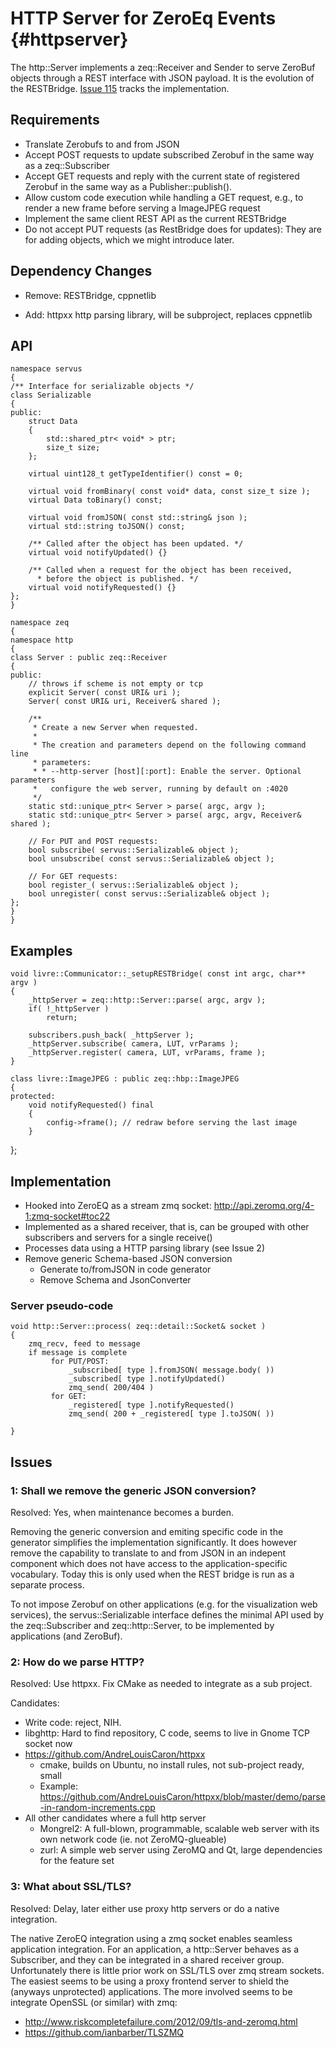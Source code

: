 HTTP Server for ZeroEq Events {#httpserver}
============

The http::Server implements a zeq::Receiver and Sender to serve ZeroBuf
objects through a REST interface with JSON payload. It is the evolution
of the RESTBridge. [Issue 115](https://github.com/HBPVIS/zeq/issues/115)
tracks the implementation.


## Requirements

* Translate Zerobufs to and from JSON
* Accept POST requests to update subscribed Zerobuf in the same
  way as a zeq::Subscriber
* Accept GET requests and reply with the current state of registered
  Zerobuf in the same way as a Publisher::publish().
* Allow custom code execution while handling a GET request, e.g., to
  render a new frame before serving a ImageJPEG request
* Implement the same client REST API as the current RESTBridge
* Do not accept PUT requests (as RestBridge does for updates): They are
  for adding objects, which we might introduce later.

## Dependency Changes

* Remove: RESTBridge, cppnetlib
+ Add: httpxx http parsing library, will be subproject, replaces cppnetlib

## API

    namespace servus
    {
    /** Interface for serializable objects */
    class Serializable
    {
    public:
        struct Data
        {
            std::shared_ptr< void* > ptr;
            size_t size;
        };

        virtual uint128_t getTypeIdentifier() const = 0;

        virtual void fromBinary( const void* data, const size_t size );
        virtual Data toBinary() const;

        virtual void fromJSON( const std::string& json );
        virtual std::string toJSON() const;

        /** Called after the object has been updated. */
        virtual void notifyUpdated() {}

        /** Called when a request for the object has been received,
          * before the object is published. */
        virtual void notifyRequested() {}
    };
    }

    namespace zeq
    {
    namespace http
    {
    class Server : public zeq::Receiver
    {
    public:
        // throws if scheme is not empty or tcp
        explicit Server( const URI& uri );
        Server( const URI& uri, Receiver& shared );

        /**
         * Create a new Server when requested.
         *
         * The creation and parameters depend on the following command line
         * parameters:
         * * --http-server [host][:port]: Enable the server. Optional parameters
         *   configure the web server, running by default on :4020
         */
        static std::unique_ptr< Server > parse( argc, argv );
        static std::unique_ptr< Server > parse( argc, argv, Receiver& shared );

        // For PUT and POST requests:
        bool subscribe( servus::Serializable& object );
        bool unsubscribe( const servus::Serializable& object );

        // For GET requests:
        bool register_( servus::Serializable& object );
        bool unregister( const servus::Serializable& object );
    };
    }
    }

## Examples

    void livre::Communicator::_setupRESTBridge( const int argc, char** argv )
    {
        _httpServer = zeq::http::Server::parse( argc, argv );
        if( !_httpServer )
            return;

        subscribers.push_back( _httpServer );
        _httpServer.subscribe( camera, LUT, vrParams );
        _httpServer.register( camera, LUT, vrParams, frame );
    }

    class livre::ImageJPEG : public zeq::hbp::ImageJPEG
    {
    protected:
        void notifyRequested() final
        {
            config->frame(); // redraw before serving the last image
        }
   };

## Implementation

* Hooked into ZeroEQ as a stream zmq socket:
  http://api.zeromq.org/4-1:zmq-socket#toc22
* Implemented as a shared receiver, that is, can be grouped with other
  subscribers and servers for a single receive()
* Processes data using a HTTP parsing library (see Issue 2)
* Remove generic Schema-based JSON conversion
  * Generate to/fromJSON in code generator
  * Remove Schema and JsonConverter

### Server pseudo-code
    void http::Server::process( zeq::detail::Socket& socket )
    {
        zmq_recv, feed to message
        if message is complete
             for PUT/POST:
                 _subscribed[ type ].fromJSON( message.body( ))
                 _subscribed[ type ].notifyUpdated()
                 zmq_send( 200/404 )
             for GET:
                 _registered[ type ].notifyRequested()
                 zmq_send( 200 + _registered[ type ].toJSON( ))

    }

## Issues

### 1: Shall we remove the generic JSON conversion?

Resolved: Yes, when maintenance becomes a burden.

Removing the generic conversion and emiting specific code in the
generator simplifies the implementation significantly. It does however
remove the capability to translate to and from JSON in an indepent
component which does not have access to the application-specific
vocabulary. Today this is only used when the REST bridge is run as a
separate process.

To not impose Zerobuf on other applications (e.g. for the visualization
web services), the servus::Serializable interface defines the minimal API used
by the zeq::Subscriber and zeq::http::Server, to be implemented by
applications (and ZeroBuf).

### 2: How do we parse HTTP?

Resolved: Use httpxx. Fix CMake as needed to integrate as a sub project.

Candidates:
* Write code: reject, NIH.
* libghttp: Hard to find repository, C code, seems to live in Gnome TCP
  socket now
* https://github.com/AndreLouisCaron/httpxx
  * cmake, builds on Ubuntu, no install rules, not sub-project ready, small
  * Example: https://github.com/AndreLouisCaron/httpxx/blob/master/demo/parse-in-random-increments.cpp
* All other candidates where a full http server
  * Mongrel2: A full-blown, programmable, scalable web server with its
    own network code (ie. not ZeroMQ-glueable)
  * zurl: A simple web server using ZeroMQ and Qt, large dependencies for
    the feature set

### 3: What about SSL/TLS?

Resolved: Delay, later either use proxy http servers or do a native
integration.

The native ZeroEQ integration using a zmq socket enables seamless
application integration. For an application, a http::Server behaves as a
Subscriber, and they can be integrated in a shared receiver
group. Unfortunately there is little prior work on SSL/TLS over zmq
stream sockets. The easiest seems to be using a proxy frontend server to
shield the (anyways unprotected) applications. The more involved seems
to be integrate OpenSSL (or similar) with zmq:

* http://www.riskcompletefailure.com/2012/09/tls-and-zeromq.html
* https://github.com/ianbarber/TLSZMQ
